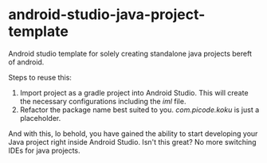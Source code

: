 # android-studio-java-project-template
Android studio template for solely creating standalone java projects bereft of android.

Steps to reuse this:
1. Import project as a gradle project into Android Studio. This will create the necessary configurations including the *iml* file.
2. Refactor the package name best suited to you. *com.picode.koku* is just a placeholder.

And with this, lo behold, you have gained the ability to start developing your Java project right inside Android Studio. Isn't this great? No more switching IDEs for java projects. 
